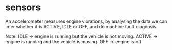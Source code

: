 # sensors

An accelerometer measures engine vibrations, by analysing the data we can infer whether it is ACTIVE, IDLE or OFF, and do machine fault diagnosis.

Note:
IDLE -> engine is running but the vehicle is not moving.
ACTIVE -> engine is running and the vehicle is moving.
OFF -> engine is off
